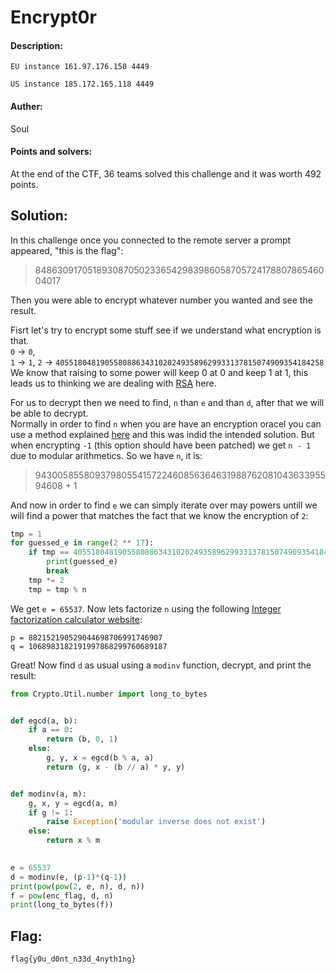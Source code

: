 # Encrypt0r

#### Description:
```
EU instance 161.97.176.150 4449

US instance 185.172.165.118 4449
```
#### Auther:
Soul
#### Points and solvers:
At the end of the CTF, 36 teams solved this challenge and it was worth 492 points.

## Solution:
In this challenge once you connected to the remote server a prompt appeared, "this is the flag":

> 848630917051893087050233654298398605870572417880786546004017

Then you were able to encrypt whatever number you wanted and see the result.

Fisrt let's try to encrypt some stuff see if we understand what encryption is that.   
`0` -> `0`,     
`1` -> `1`,
`2` -> `405518048190558088634310202493589629933137815074909354184258`   
We know that raising to some power will keep 0 at 0 and keep 1 at 1, this leads us to thinking we are dealing with [RSA](https://en.wikipedia.org/wiki/RSA_(cryptosystem)) here.

For us to decrypt then we need to find, `n` than `e` and than `d`, after that we will be able to decrypt.   
Normally in order to find `n` when you are have an encryption oracel you can use a method explained [here](https://crypto.stackexchange.com/questions/65965/determine-rsa-modulus-from-encryption-oracle) 
and this was indid the intended solution. But when encrypting `-1` (this option should have been patched) we get `n - 1` due to modular arithmetics. So we have `n`, it is:

> 943005855809379805541572246085636463198876208104363395594608 + 1

And now in order to find `e` we can simply iterate over may powers untill we will find a power that matches the fact that we know the encryption of `2`:

```python
tmp = 1
for guessed_e in range(2 ** 17):
    if tmp == 405518048190558088634310202493589629933137815074909354184258:
        print(guessed_e)
        break
    tmp *= 2
    tmp = tmp % n
```

We get `e = 65537`. Now lets factorize `n` using the following [Integer factorization calculator website](https://www.alpertron.com.ar/ECM.HTM):
```
p = 882152190529044698706991746907
q = 1068983182191997868299760689187
```

Great! Now find `d` as usual using a `modinv` function, decrypt, and print the result:

```python
from Crypto.Util.number import long_to_bytes


def egcd(a, b):
    if a == 0:
        return (b, 0, 1)
    else:
        g, y, x = egcd(b % a, a)
        return (g, x - (b // a) * y, y)


def modinv(a, m):
    g, x, y = egcd(a, m)
    if g != 1:
        raise Exception('modular inverse does not exist')
    else:
        return x % m
        

e = 65537
d = modinv(e, (p-1)*(q-1))
print(pow(pow(2, e, n), d, n))
f = pow(enc_flag, d, n)
print(long_to_bytes(f))
```

## Flag:
```
flag{y0u_d0nt_n33d_4nyth1ng}
```
